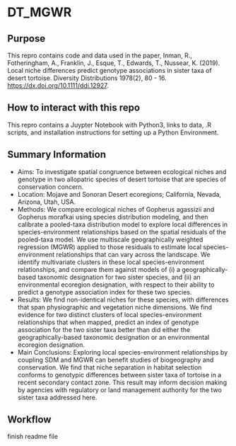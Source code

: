 # DT_MGWR

## Purpose
This repro contains code and data used in the paper, Inman, R., Fotheringham, A., Franklin, J., Esque, T., Edwards, T., Nussear, K. (2019). Local niche differences predict genotype associations in sister taxa of desert tortoise. Diversity Distributions 1978(2), 80 - 16. https://dx.doi.org/10.1111/ddi.12927. 

## How to interact with this repo
This repro contains a Juypter Notebook with Python3, links to data, .R scripts, and installation instructions for setting up a Python Environment.

## Summary Information
* Aims: To investigate spatial congruence between ecological niches and genotype in two allopatric species of desert tortoise that are species of conservation concern.
* Location: Mojave and Sonoran Desert ecoregions; California, Nevada, Arizona, Utah, USA.
* Methods: We compare ecological niches of Gopherus agassizii and Gopherus morafkai using species distribution modeling, and then calibrate a pooled-taxa distribution model to explore local differences in species-environment relationships based on the spatial residuals of the pooled-taxa model. We use multiscale geographically weighted regression (MGWR) applied to those residuals to estimate local species-environment relationships that can vary across the landscape. We identify multivariate clusters in these local species-environment relationships, and compare them against models of (i) a geographically-based taxonomic designation for two sister species, and (ii) an environmental ecoregion designation, with respect to their ability to predict a genotype association index for these two species. 
* Results: We find non-identical niches for these species, with differences that span physiographic and vegetation niche dimensions. We find evidence for two distinct clusters of local species-environment relationships that when mapped, predict an index of genotype association for the two sister taxa better than did either the geographically-based taxonomic designation or an environmental ecoregion designation.
* Main Conclusions: Exploring local species-environment relationships by coupling SDM and MGWR can benefit studies of biogeography and conservation. We find that niche separation in habitat selection conforms to genotypic differences between sister taxa of tortoise in a recent secondary contact zone. This result may inform decision making by agencies with regulatory or land management authority for the two sister taxa addressed here.

## Workflow
finish readme file

